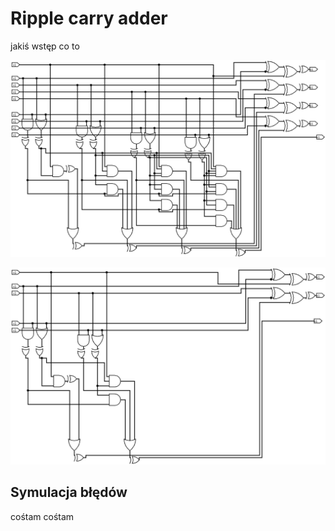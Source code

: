 # Ripple carry adder

jakiś wstęp co to

![Schemat 4 bitowego sumatora CLA \label{fig:cla}](assets/cla.png)

![Schemat 2 bitowego sumatora CLA obliczającego z liczb w mod 3 \label{fig:cla_mod3}](assets/cla_mod3.png)


## Symulacja błędów

cośtam cośtam
